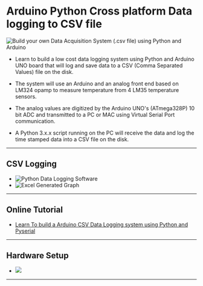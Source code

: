 # Arduino Python Cross platform Data logging to CSV file 

![Build your own Data Acquisition System (.csv file) using Python and Arduino](https://www.xanthium.in/sites/default/files/site-images/arduino-data-log-csv-sqlite-python/arduino-python-pc-data-logger-system.jpg)

 - Learn to build a low cost data logging system using Python and Arduino UNO board that will log and save data to  a CSV (Comma Separated Values) file on the disk.

 - The system will use an Arduino and an analog front end based on LM324 opamp to measure temperature from 4 LM35 temperature sensors.
 - The analog values are digitized by the Arduino UNO's (ATmega328P) 10 bit ADC and transmitted to a PC or MAC using Virtual Serial Port communication.
 - A Python 3.x.x script running on the PC will receive the data and log the time stamped data into a CSV file on the disk.  

------------------------------------------------------------------------------------------------------------------------------------------------------------------
## CSV Logging

 - ![Python Data Logging Software](https://www.xanthium.in/sites/default/files/site-images/arduino-data-log-csv-sqlite-python/python-data-logging-software-win32.jpg)
 - ![Excel Generated Graph](https://www.xanthium.in/sites/default/files/site-images/arduino-data-log-csv-sqlite-python/temperature-data-logger-python-output.jpg)

------------------------------------------------------------------------------------------------------------------------------------------------------------------
## Online Tutorial 

 - [Learn To build a Arduino CSV Data Logging system using Python and Pyserial](https://www.xanthium.in/python-data-acquisition-system-daq-arduino-log-to-csv-file)  

-----------------------------------------------------------------------------------------------------------------------------------------------------------------

## Hardware Setup


 - ![](https://www.xanthium.in/sites/default/files/site-images/arduino-data-log-csv-sqlite-python/arduino-python-pc-temperature-data-logger.jpg)


-----------------------------------------------------------------------------------------------------------------------------------------------------------------

 
